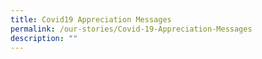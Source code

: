 ```yaml
---
title: Covid19 Appreciation Messages
permalink: /our-stories/Covid-19-Appreciation-Messages
description: ""
---
```

